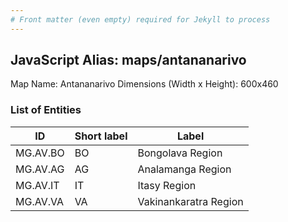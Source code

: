 ```yaml
---
# Front matter (even empty) required for Jekyll to process
---
```


## JavaScript Alias: maps/antananarivo

Map Name: Antananarivo
Dimensions (Width x Height): 600x460

### List of Entities

| ID       | Short label | Label                 |
| -------- | ----------- | --------------------- |
| MG.AV.BO | BO          | Bongolava Region      |
| MG.AV.AG | AG          | Analamanga Region     |
| MG.AV.IT | IT          | Itasy Region          |
| MG.AV.VA | VA          | Vakinankaratra Region |
